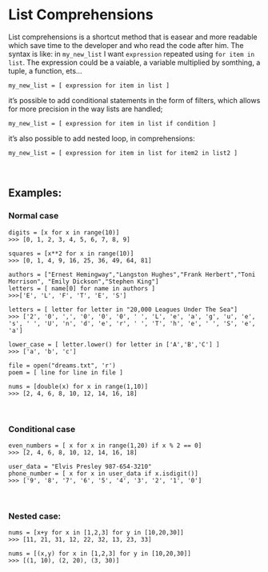 # List Comprehensions

List comprehensions is a shortcut method that is easear and more readable which save time to the developer and who read the code after him. The syntax is like: in `my_new_list` I want `expression` repeated using `for item in list`. The expression could be a vaiable, a variable multiplied by somthing, a tuple, a function, ets... 

```Python:
my_new_list = [ expression for item in list ]
```

it’s possible to add conditional statements in the form of filters, which allows for more precision in the way lists are handled;

```Python:
my_new_list = [ expression for item in list if condition ]
```

it’s also possible to add nested loop, in comprehensions:

```Python:
my_new_list = [ expression for item in list for item2 in list2 ]
```

<br>

## Examples:

### Normal case

```Python:
digits = [x for x in range(10)]
>>> [0, 1, 2, 3, 4, 5, 6, 7, 8, 9]
```

```Python:
squares = [x**2 for x in range(10)]
>>> [0, 1, 4, 9, 16, 25, 36, 49, 64, 81]
```

```Python:
authors = ["Ernest Hemingway","Langston Hughes","Frank Herbert","Toni Morrison", "Emily Dickson","Stephen King"]
letters = [ name[0] for name in authors ]
>>>['E', 'L', 'F', 'T', 'E', 'S']
```

```Python:
letters = [ letter for letter in "20,000 Leagues Under The Sea"]
>>> ['2', '0', ',', '0', '0', '0', ' ', 'L', 'e', 'a', 'g', 'u', 'e', 's', ' ', 'U', 'n', 'd', 'e', 'r', ' ', 'T', 'h', 'e', ' ', 'S', 'e', 'a']
```

```Python:
lower_case = [ letter.lower() for letter in ['A','B','C'] ]
>>> ['a', 'b', 'c']
```

```Python:
file = open("dreams.txt", 'r')
poem = [ line for line in file ]
```

```Python:
nums = [double(x) for x in range(1,10)]
>>> [2, 4, 6, 8, 10, 12, 14, 16, 18]
```

<br>

### Conditional case

```Python:
even_numbers = [ x for x in range(1,20) if x % 2 == 0]
>>> [2, 4, 6, 8, 10, 12, 14, 16, 18]
```

```Python:
user_data = "Elvis Presley 987-654-3210"
phone_number = [ x for x in user_data if x.isdigit()]
>>> ['9', '8', '7', '6', '5', '4', '3', '2', '1', '0']
```

<br>

### Nested case:

```Python:
nums = [x+y for x in [1,2,3] for y in [10,20,30]]
>>> [11, 21, 31, 12, 22, 32, 13, 23, 33]
```

```Python:
nums = [(x,y) for x in [1,2,3] for y in [10,20,30]]
>>> [(1, 10), (2, 20), (3, 30)]
```